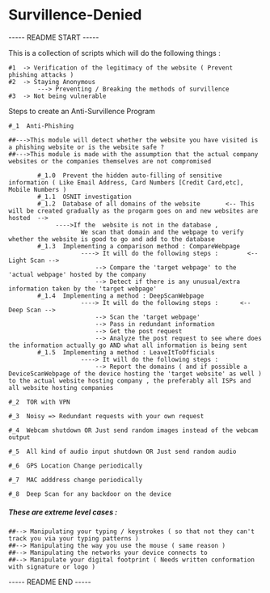 # Survillence-Denied

----- README START -----

This is a collection of scripts which will do the following things :

    #1  -> Verification of the legitimacy of the website ( Prevent phishing attacks )
    #2  -> Staying Anonymous
            ---> Preventing / Breaking the methods of survillence
    #3  -> Not being vulnerable


Steps to create an Anti-Survillence Program


    #_1  Anti-Phishing

    ##--->This module will detect whether the website you have visited is a phishing website or is the website safe ?
    ##--->This module is made with the assumption that the actual company websites or the companies themselves are not compromised

            #_1.0  Prevent the hidden auto-filling of sensitive information ( Like Email Address, Card Numbers [Credit Card,etc], Mobile Numbers )
            #_1.1  OSNIT investigation
            #_1.2  Database of all domains of the website       <-- This will be created gradually as the progarm goes on and new websites are hosted  -->
                 ---->If the  website is not in the database , 
                        We scan that domain and the webpage to verify whether the website is good to go and add to the database
            #_1.3  Implementing a comparison method : CompareWebpage
                        ----> It will do the following steps :        <-- Light Scan -->
                            --> Compare the 'target webpage' to the 'actual webpage' hosted by the company
                            --> Detect if there is any unusual/extra information taken by the 'target webpage'
            #_1.4  Implementing a method : DeepScanWebpage
                        ----> It will do the following steps :      <-- Deep Scan -->
                            --> Scan the 'target webpage' 
                            --> Pass in redundant information
                            --> Get the post request
                            --> Analyze the post request to see where does the information actually go AND what all information is being sent
            #_1.5  Implementing a method : LeaveItToOfficials
                        ----> It will do the following steps :
                            --> Report the domains ( and if possible a DeviceScanWebpage of the device hosting the 'target website' as well ) to the actual website hosting company , the preferably all ISPs and all website hosting companies

    #_2  TOR with VPN

    #_3  Noisy => Redundant requests with your own request

    #_4  Webcam shutdown OR Just send random images instead of the webcam output

    #_5  All kind of audio input shutdown OR Just send random audio

    #_6  GPS Location Change periodically

    #_7  MAC adddress change periodically

    #_8  Deep Scan for any backdoor on the device

#####   These are extreme level cases :   #####

    ##--> Manipulating your typing / keystrokes ( so that not they can't track you via your typing patterns )
    ##--> Manipulating the way you use the mouse ( same reason )
    ##--> Manipulating the networks your device connects to
    ##--> Manipulate your digital footprint ( Needs written conformation with signature or logo )


----- README END -----
